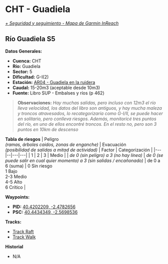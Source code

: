# CHT - Guadiela
*[+ Seguridad y seguimiento - Mapa de Garmin InReach](https://share.garmin.com/gpalacios82)*

## Río Guadiela S5

**Datos Generales:**
* **Cuenca:** CHT
* **Río:** Guadiela
* **Sector:** 5
* **Dificultad:** G-I(2)
* **Estación:** [AR04 - Guadiela en la ruidera](https://saihtajo.chtajo.es/stmobile/index.php?url=/tr/ficha/estacion:AR04)
* **Caudal:** 15-20m3 (aceptable desde 10m3)
* **Fuente:** Libro SUP - Embalses y ríos (p 462)

>**Observaciones:**
*Hay muchas salidas, pero incluso con 12m3 el río lleva velocidad, los datos del libro son antiguos, y hay mucha maleza y troncos atravesados, lo recategorizaría como G-I/II, se puede hacer en solitario, pero conlleva riesgos. Además, monitoricé tres puntos del río, en uno de ellos encontré troncos. En el resto no, pero son 3 puntos en 10km de descenso*

**Tabla de riesgos**
| Peligro <br> *(ramas, árboles caidos, zonas de enganche)* | Evacuación <br>*(posibilidad de salidas a mitad de actividad)* | Factor  | Categorización |
|---|--|---|---|
| 1 | 2 | 3 | Medio |
| *de 0 (sin peligro) a 3 (no hay línea)* | *de 0 (se puede salir en cual quier momento) a 3 (sin salidas / encañonado)* | de 0 a 6 (suma) | 0 Sin riesgo<br>1 Bajo<br>2-3 Medio<br>4-5 Alto<br>6 Crítico |

**Waypoints:**
* **PID:** [40.4202209, -2.4782656](https://maps.app.goo.gl/hmZ1jz2Vd6ABZMcm7)
* **PSC:** [40.4434349, -2.5698536 ](https://maps.app.goo.gl/h7Yq5GKjxjH8bkABA)

**Tracks:**
* [Track Raft](https://connect.garmin.com/modern/course/141419120)
* [Track Walk](https://connect.garmin.com/modern/course/257554291 )

**Historial**
* N/A
